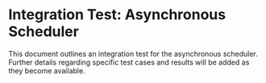 # Integration Test: Asynchronous Scheduler

This document outlines an integration test for the asynchronous scheduler.  Further details regarding specific test cases and results will be added as they become available.
